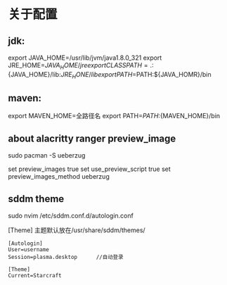 # 关于配置

## jdk:

export JAVA_HOME=/usr/lib/jvm/java1.8.0_321
export JRE_HOME=${JAVA_HOME}/jre
export CLASSPATH=.:${JAVA_HOME}/lib:${JRE_HONE}/lib
export PATH=$PATH:${JAVA_HOMR}/bin



## maven:

export MAVEN_HOME=全路径名
export PATH=$PATH:${MAVEN_HOME}/bin


## about alacritty ranger preview_image

sudo pacman -S ueberzug

set preview_images true
set use_preview_script true
set preview_images_method ueberzug


## sddm theme

sudo nvim /etc/sddm.conf.d/autologin.conf

[Theme] 主题默认放在/usr/share/sddm/themes/

```
[Autologin]
User=username
Session=plasma.desktop		//自动登录

[Theme]
Current=Starcraft
```

